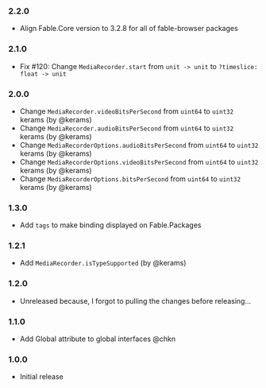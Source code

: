 ### 2.2.0

* Align Fable.Core version to 3.2.8 for all of fable-browser packages

### 2.1.0

* Fix #120: Change `MediaRecorder.start` from `unit -> unit` to `?timeslice: float -> unit`

### 2.0.0

* Change `MediaRecorder.videoBitsPerSecond` from `uint64` to `uint32` kerams (by @kerams)
* Change `MediaRecorder.audioBitsPerSecond` from `uint64` to `uint32` kerams (by @kerams)
* Change `MediaRecorderOptions.audioBitsPerSecond` from `uint64` to `uint32` kerams (by @kerams)
* Change `MediaRecorderOptions.videoBitsPerSecond` from `uint64` to `uint32` kerams (by @kerams)
* Change `MediaRecorderOptions.bitsPerSecond` from `uint64` to `uint32` kerams (by @kerams)

### 1.3.0 

* Add `tags` to make binding displayed on Fable.Packages

### 1.2.1

* Add `MediaRecorder.isTypeSupported` (by @kerams)

### 1.2.0

* Unreleased because, I forgot to pulling the changes before releasing...

### 1.1.0

* Add Global attribute to global interfaces @chkn

### 1.0.0

* Initial release
